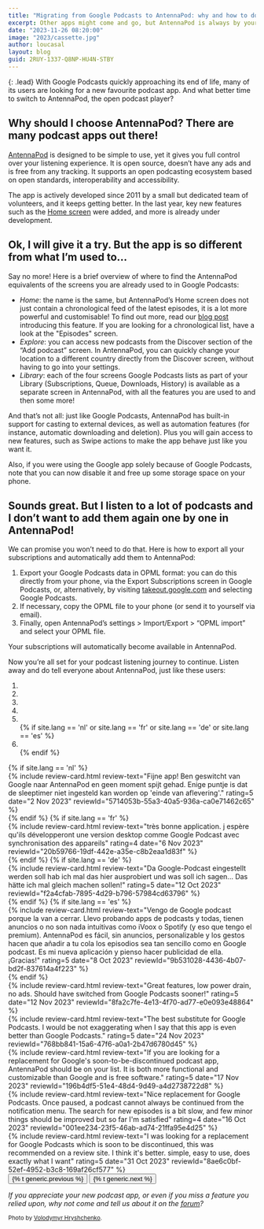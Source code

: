 ```yaml
---
title: "Migrating from Google Podcasts to AntennaPod: why and how to do it"
excerpt: Other apps might come and go, but AntennaPod is always by your side!
date: "2023-11-26 08:20:00"
image: "2023/cassette.jpg"
author: loucasal
layout: blog
guid: 2RUY-1337-Q8NP-HU4N-STBY
---
```


{: .lead}
With Google Podcasts quickly approaching its end of life, many of its users are looking for a new favourite podcast app. And what better time to switch to AntennaPod, the open podcast player?

## Why should I choose AntennaPod? There are many podcast apps out there!

[AntennaPod](https://antennapod.org/about/) is designed to be simple to use, yet it gives you full control over your listening experience. It is open source, doesn’t have any ads and is free from any tracking. It supports an open podcasting ecosystem based on open standards, interoperability and accessibility.

The app is actively developed since 2011 by a small but dedicated team of volunteers, and it keeps getting better. In the last year, key new features such as the [Home screen](https://antennapod.org/blog/2023/05/introducing-the-home-screen) were added, and more is already under development.

## Ok, I will give it a try. But the app is so different from what I’m used to…

Say no more! Here is a brief overview of where to find the AntennaPod equivalents of the screens you are already used to in Google Podcasts:

* *Home*: the name is the same, but AntennaPod’s Home screen does not just contain a chronological feed of the latest episodes, it is a lot more powerful and customisable! To find out more, read our [blog post](https://antennapod.org/blog/2023/05/introducing-the-home-screen) introducing this feature. If you are looking for a chronological list, have a look at the "Episodes" screen.
* *Explore*: you can access new podcasts from the Discover section of the “Add podcast” screen. In AntennaPod, you can quickly change your location to a different country directly from the Discover screen, without having to go into your settings.
* *Library*: each of the four screens Google Podcasts lists as part of your Library (Subscriptions, Queue, Downloads, History) is available as a separate screen in AntennaPod, with all the features you are used to and then some more!

And that’s not all: just like Google Podcasts, AntennaPod has built-in support for casting to external devices, as well as automation features (for instance, automatic downloading and deletion). Plus you will gain access to new features, such as Swipe actions to make the app behave just like you want it.

Also, if you were using the Google app solely because of Google Podcasts, note that you can now disable it and free up some storage space on your phone.

## Sounds great. But I listen to a lot of podcasts and I don’t want to add them again one by one in AntennaPod!

We can promise you won’t need to do that. Here is how to export all your subscriptions and automatically add them to AntennaPod:

1. Export your Google Podcasts data in OPML format: you can do this directly from your phone, via the Export Subscriptions screen in Google Podcasts, or, alternatively, by visiting [takeout.google.com](https://takeout.google.com) and selecting Google Podcasts.
2. If necessary, copy the OPML file to your phone (or send it to yourself via email).
3. Finally, open AntennaPod’s settings > Import/Export > “OPML import” and select your OPML file.

Your subscriptions will automatically become available in AntennaPod.

Now you’re all set for your podcast listening journey to continue. Listen away and do tell everyone about AntennaPod, just like these users:

<div id="reviewCarouselGooglePodcast" class="carousel slide pd-2 mt-3 mb-3" data-ride="carousel">
  <ol class="carousel-indicators mt-0 mr-5 mb-2 ml-5 rounded-pill">
    <li data-target="#reviewCarouselGooglePodcast" data-slide-to="0" class="active"></li>
    <li data-target="#reviewCarouselGooglePodcast" data-slide-to="1"></li>
    <li data-target="#reviewCarouselGooglePodcast" data-slide-to="2"></li>
    <li data-target="#reviewCarouselGooglePodcast" data-slide-to="3"></li>
    <li data-target="#reviewCarouselGooglePodcast" data-slide-to="4"></li>
    {% if site.lang == 'nl' or site.lang == 'fr' or site.lang == 'de' or site.lang == 'es' %}<li data-target="#reviewCarouselGooglePodcast" data-slide-to="5"></li>{% endif %}
  </ol>
  <div class="carousel-inner">
    {% if site.lang == 'nl' %}
    <div class="carousel-item active" data-interval="7500">
      {% include review-card.html
        review-text="Fijne app! Ben geswitcht van Google naar AntennaPod en geen moment spijt gehad. Enige puntje is dat de sleeptimer niet ingesteld kan worden op 'einde van aflevering'."
        rating=5
        date="2 Nov 2023"
        reviewId="5714053b-55a3-40a5-936a-ca0e71462c65"
     %}
    </div>
    {% endif %}
    {% if site.lang == 'fr' %}
    <div class="carousel-item active">
      {% include review-card.html
        review-text="très bonne application. j espère qu'ils développeront une version desktop comme Google Podcast avec synchronisation des appareils"
        rating=4
        date="6 Nov 2023"
        reviewId="20b59766-19df-442e-a35e-c8b2eaa1d83f"
     %}
    </div>
    {% endif %}
    {% if site.lang == 'de' %}
    <div class="carousel-item active">
      {% include review-card.html
        review-text="Da Google-Podcast eingestellt werden soll hab ich mal das hier ausprobiert und was soll ich sagen... Das hätte ich mal gleich machen sollen!"
        rating=5
        date="12 Oct 2023"
        reviewId="f2a4cfab-7895-4d29-b796-57984cd63796"
     %}
    </div>
    {% endif %}
    {% if site.lang == 'es' %}
    <div class="carousel-item active" data-interval="10000">
      {% include review-card.html
        review-text="Vengo de Google podcast porque la van a cerrar. Llevo probando apps de podcasts y todas, tienen anuncios o no son nada intuitivas como iVoox o Spotify (y eso que tengo el premium). AntennaPod es fácil, sin anuncios, personalizable y los gestos hacen que añadir a tu cola los episodios sea tan sencillo como en Google podcast. Es mi nueva aplicación y pienso hacer publicidad de ella. ¡Gracias!"
        rating=5
        date="8 Oct 2023"
        reviewId="9b531028-4436-4b07-bd2f-837614a4f223"
     %}
    </div>
    {% endif %}
    <div class="carousel-item {% if site.lang != 'nl' and site.lang != 'fr' and site.lang != 'de' and site.lang != 'es' %}active{% endif %}">
      {% include review-card.html
        review-text="Great features, low power drain, no ads. Should have switched from Google Podcasts sooner!"
        rating=5
        date="12 Nov 2023"
        reviewId="8fa2c7fe-4e13-4f70-ad77-e0e093e48864"
      %}
    </div>
    <div class="carousel-item">
      {% include review-card.html
        review-text="The best substitute for Google Podcasts. I would be not exaggerating when I say that this app is even better than Google Podcasts."
        rating=5
        date="24 Nov 2023"
        reviewId="768bb841-15a6-47f6-a0a1-2b47d6780d45"
      %}
    </div>
    <div class="carousel-item" data-interval="10000">
      {% include review-card.html
        review-text="If you are looking for a replacement for Google's soon-to-be-discontinued podcast app, AntennaPod should be on your list. It is both more functional and customizable than Google and is free software."
        rating=5
        date="17 Nov 2023"
        reviewId="196b4df5-51e4-48d4-9d49-a4d2738722d8"
      %}
    </div>
    <div class="carousel-item">
      {% include review-card.html
        review-text="Nice replacement for Google Podcasts. Once paused, a podcast cannot always be continued from the notification menu. The search for new episodes is a bit slow, and few minor things should be improved but so far I'm satisfied"
        rating=4
        date="16 Oct 2023"
        reviewId="001ee234-23f5-46ab-ad74-21ffa95e4d25"
      %}
    </div>
    <div class="carousel-item">
      {% include review-card.html
        review-text="I was looking for a replacement for Google Podcasts which is soon to be discontinued, this was recommended on a review site. I think it's better. simple, easy to use, does exactly what I want"
        rating=5
        date="31 Oct 2023"
        reviewId="8ae6c0bf-52ef-4952-b3c8-169af26cf577"
      %}
    </div>
  </div>
  <button class="carousel-control-prev" type="button" data-target="#reviewCarouselGooglePodcast" data-slide="prev">
    <span class="carousel-control-prev-icon" aria-hidden="true"></span>
    <span class="sr-only">{% t generic.previous %}</span>
  </button>
  <button class="carousel-control-next" type="button" data-target="#reviewCarouselGooglePodcast" data-slide="next">
    <span class="carousel-control-next-icon" aria-hidden="true"></span>
    <span class="sr-only">{% t generic.next %}</span>
  </button>
</div>

*If you appreciate your new podcast app, or even if you miss a feature you relied upon, why not come and tell us about it on the [forum](https://forum.antennapod.org)?*

<small>Photo by [Volodymyr Hryshchenko](https://unsplash.com/@lunarts).</small>

